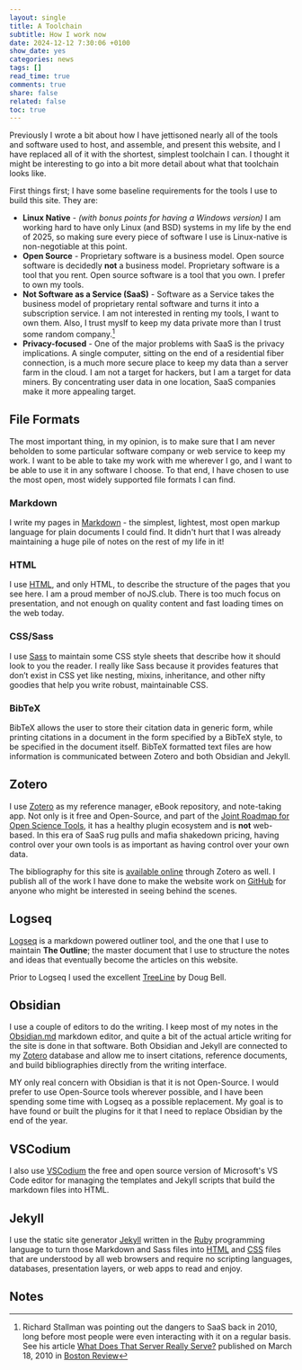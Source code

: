 ```yaml
---
layout: single
title: A Toolchain
subtitle: How I work now
date: 2024-12-12 7:30:06 +0100
show_date: yes
categories: news
tags: []
read_time: true
comments: true
share: false
related: false
toc: true
---
```

Previously I wrote a bit about how I have jettisoned nearly all of the tools and software used to host, and assemble, and present this website, and I have replaced all of it with the shortest, simplest toolchain I can. I thought it might be interesting to go into a bit more detail about what that toolchain looks like.

First things first; I have some baseline requirements for the tools I use to build this site. They are:

- **Linux Native** - *(with bonus points for having a Windows version)* I am working hard to have only Linux (and BSD) systems in my life by the end of 2025, so making sure every piece of software I use is Linux-native is non-negotiable at this point.
- **Open Source** - Proprietary software is a business model. Open source software is decidedly **not** a business model. Proprietary software is a tool that you rent. Open source software is a tool that you own. I prefer to own my tools.
- **Not Software as a Service (SaaS)** - Software as a Service takes the business model of proprietary rental software and turns it into a subscription service. I am not interested in renting my tools, I want to own them. Also, I trust myslf to keep my data private more than I trust some random company.[^1]
- **Privacy-focused** - One of the major problems with SaaS is the privacy implications. A single computer, sitting on the end of a residential fiber connection, is a much more secure place to keep my data than a server farm in the cloud. I am not a target for hackers, but I am a target for data miners. By concentrating user data in one location, SaaS companies make it more appealing target.

## File Formats
The most important thing, in my opinion, is to make sure that I am never beholden to some particular software company or web service to keep my work. I want to be able to take my work with me wherever I go, and I want to be able to use it in any software I choose. To that end, I have chosen to use the most open, most widely supported file formats I can find.

### Markdown
I write my pages in [Markdown](https://daringfireball.net/projects/markdown/) - the simplest, lightest, most open markup language for plain documents I could find. It didn't hurt that I was already maintaining a huge pile of notes on the rest of my life in it! 

### HTML
I use [HTML](https://html.spec.whatwg.org/), and only HTML, to describe the structure of the pages that you see here. I am a proud member of noJS.club. There is too much focus on presentation, and not enough on quality content and fast loading times on the web today. 

### CSS/Sass
I use [Sass](https://sass-lang.com/) to maintain some CSS style sheets that describe how it should look to you the reader. I really like Sass because it provides features that don’t exist in CSS yet like nesting, mixins, inheritance, and other nifty goodies that help you write robust, maintainable CSS.

### BibTeX
BibTeX allows the user to store their citation data in generic form, while printing citations in a document in the form specified by a BibTeX style, to be specified in the document itself. BibTeX formatted text files are how information is communicated between Zotero and both Obsidian and Jekyll.

## Zotero
I use [Zotero](https://www.zotero.org/) as my reference manager, eBook repository, and note-taking app. Not only is it free and Open-Source, and part of the [Joint Roadmap for Open Science Tools](https://jrost.org/), it has a healthy plugin ecosystem and is **not** web-based. In this era of SaaS rug pulls and mafia shakedown pricing, having control over your own tools is as important as having control over your own data. 

The bibliography for this site is [available online](https://www.zotero.org/groups/2459245/eating_asturias/library) through Zotero as well. I publish all of the work I have done to make the website work on [GitHub](https://github.com/tillmanj/eatingasturias) for anyone who might be interested in seeing behind the scenes.

## Logseq
[Logseq](https://logseq.com/) is a markdown powered outliner tool, and the one that I use to maintain **The Outline**; the master document that I use to structure the notes and ideas that eventually become the articles on this website. 

Prior to Logseq I used the excellent [TreeLine](https://treeline.bellz.org/) by Doug Bell.

## Obsidian
I use a couple of editors to do the writing. I keep most of my notes in the [Obsidian.md](https://obsidian.md/) markdown editor, and quite a bit of the actual article writing for the site is done in that software.  Both Obsidian and Jekyll are connected to my [Zotero](https://www.zotero.org/) database and allow me to insert citations, reference documents, and build bibliographies directly from the writing interface.

MY only real concern with Obsidian is that it is not Open-Source. I would prefer to use Open-Source tools wherever possible, and I have been spending some time with Logseq as a possible replacement. My goal is to have found or built the plugins for it that I need to replace Obsidian by the end of the year.

## VSCodium
I also use [VSCodium](https://vscodium.com/) the free and open source version of Microsoft's VS Code editor for managing the templates and Jekyll scripts that build the markdown files into HTML.

## Jekyll
I use the static site generator [Jekyll](https://jekyllrb.com/) written in the [Ruby](https://www.ruby-lang.org/en/) programming language to turn those Markdown and Sass files into [HTML](https://html.spec.whatwg.org/) and [CSS](https://www.w3.org/TR/css-2023/) files that are understood by all web browsers and require no scripting languages, databases, presentation layers, or web apps to read and enjoy.

## Notes 
[^1]: Richard Stallman was pointing out the dangers to SaaS back in 2010, long before most people were even interacting with it on a regular basis. See his article [What Does That Server Really Serve?](https://www.bostonreview.net/articles/what-does-that-server-really-serve/) published on March 18, 2010 in [Boston Review](https://www.bostonreview.net/)